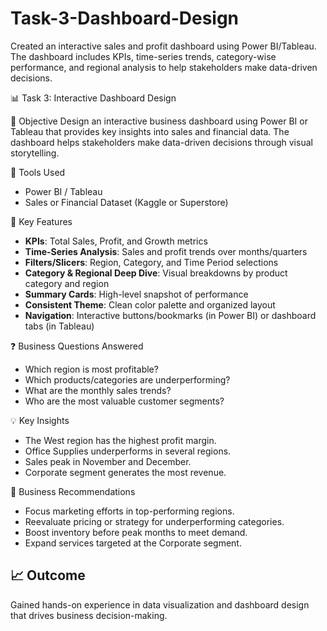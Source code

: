 # Task-3-Dashboard-Design
Created an interactive sales and profit dashboard using Power BI/Tableau. The dashboard includes KPIs, time-series trends, category-wise performance, and regional analysis to help stakeholders make data-driven decisions.

📊 Task 3: Interactive Dashboard Design

🎯 Objective
Design an interactive business dashboard using Power BI or Tableau that provides key insights into sales and financial data. The dashboard helps stakeholders make data-driven decisions through visual storytelling.

🧰 Tools Used
- Power BI / Tableau
- Sales or Financial Dataset (Kaggle or Superstore)

📝 Key Features
- **KPIs**: Total Sales, Profit, and Growth metrics
- **Time-Series Analysis**: Sales and profit trends over months/quarters
- **Filters/Slicers**: Region, Category, and Time Period selections
- **Category & Regional Deep Dive**: Visual breakdowns by product category and region
- **Summary Cards**: High-level snapshot of performance
- **Consistent Theme**: Clean color palette and organized layout
- **Navigation**: Interactive buttons/bookmarks (in Power BI) or dashboard tabs (in Tableau)

❓ Business Questions Answered
- Which region is most profitable?
- Which products/categories are underperforming?
- What are the monthly sales trends?
- Who are the most valuable customer segments?

💡 Key Insights
- The West region has the highest profit margin.
- Office Supplies underperforms in several regions.
- Sales peak in November and December.
- Corporate segment generates the most revenue.

📌 Business Recommendations
- Focus marketing efforts in top-performing regions.
- Reevaluate pricing or strategy for underperforming categories.
- Boost inventory before peak months to meet demand.
- Expand services targeted at the Corporate segment.

## 📈 Outcome
Gained hands-on experience in data visualization and dashboard design that drives business decision-making.
